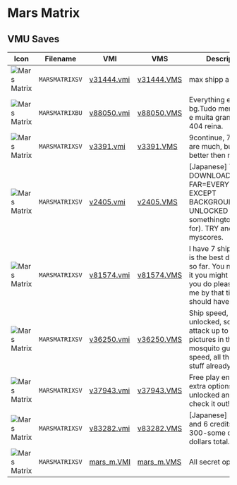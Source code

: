 # Mars Matrix

## VMU Saves

| Icon | Filename | VMI | VMS | Description |
|------|----------|-----|-----|-------------|
| ![Mars Matrix](../icons/MARSMATRIXSV.GIF) | `MARSMATRIXSV` | [v31444.vmi](v31444.vmi) | [v31444.VMS](v31444.VMS) | max shipp and credits 
| ![Mars Matrix](../icons/MARSMATRIXBU.GIF) | `MARSMATRIXBU` | [v88050.vmi](v88050.vmi) | [v88050.VMS](v88050.VMS) | Everything except bg.Tudo menos o BG e muita grana.Gang 404 reina. 
| ![Mars Matrix](../icons/MARSMATRIXSV.GIF) | `MARSMATRIXSV` | [v3391.vmi](v3391.vmi) | [v3391.VMS](v3391.VMS) | 9continue, 7 lives not are much, but is better then noting... 
| ![Mars Matrix](../icons/MARSMATRIXSV.GIF) | `MARSMATRIXSV` | [v2405.vmi](v2405.vmi) | [v2405.VMS](v2405.VMS) | [Japanese] THE BEST DOWNLOAD SO FAR=EVERYTHING EXCEPT BACKGROUNDCOLOR UNLOCKED (give u somethingto work for). TRY and beat myscores. 
| ![Mars Matrix](../icons/MARSMATRIXSV.GIF) | `MARSMATRIXSV` | [v81574.vmi](v81574.vmi) | [v81574.VMS](v81574.VMS) | I have 7 ships 9 try. It is the best download so far. You need to try it you might like it.If you do please email me by that time i should have free play. 
| ![Mars Matrix](../icons/MARSMATRIXSV.GIF) | `MARSMATRIXSV` | [v36250.vmi](v36250.vmi) | [v36250.VMS](v36250.VMS) | Ship speed, free play unlocked, score attack up to level 5. 3 pictures in the gallery, mosquito guage speed, all the hard stuff already gotten. 
| ![Mars Matrix](../icons/MARSMATRIXSV.GIF) | `MARSMATRIXSV` | [v37943.vmi](v37943.vmi) | [v37943.VMS](v37943.VMS) | Free play enable, extra options unlocked and more check it out!!! 
| ![Mars Matrix](../icons/MARSMATRIXSV.GIF) | `MARSMATRIXSV` | [v83282.vmi](v83282.vmi) | [v83282.VMS](v83282.VMS) | [Japanese] 5 ships and 6 credits enabled, 300-some odd billion dollars total. 
| ![Mars Matrix](../icons/MARSMATRIXSV.GIF) | `MARSMATRIXSV` | [mars_m.VMI](mars_m.VMI) | [mars_m.VMS](mars_m.VMS) | All secret open
